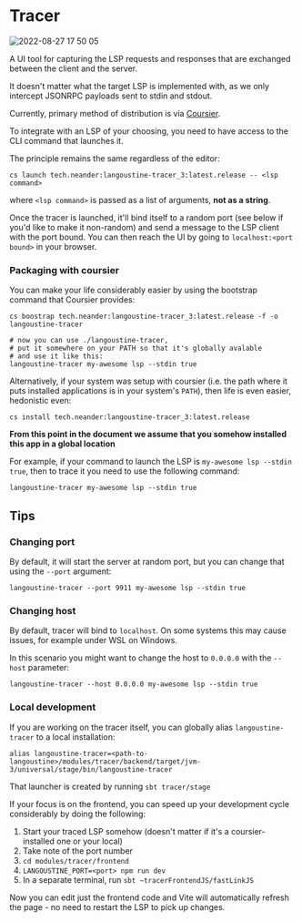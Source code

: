 # Tracer

![2022-08-27 17 50 05](https://user-images.githubusercontent.com/1052965/187040059-f6e0c08b-7c76-4899-b370-0e8ada0c4819.gif)


A UI tool for capturing the LSP requests and responses that are exchanged between the client and the server.

It doesn't matter what the target LSP is implemented with, as we only intercept JSONRPC payloads sent to stdin and stdout.

Currently, primary method of distribution is via [Coursier](https://get-coursier.io/docs/overview).

To integrate with an LSP of your choosing, you need to have access to the CLI command that launches it.

The principle remains the same regardless of the editor:

```
cs launch tech.neander:langoustine-tracer_3:latest.release -- <lsp command>
```

where `<lsp command>` is passed as a list of arguments, **not as a string**. 

Once the tracer is launched, it'll bind itself to a random port (see below if you'd like to make it non-random) and send a message to the LSP client with the port bound. You can then reach the UI by going to `localhost:<port bound>` in your browser.

### Packaging with coursier

You can make your life considerably easier by using the bootstrap command that Coursier provides:

```
cs boostrap tech.neander:langoustine-tracer_3:latest.release -f -o langoustine-tracer

# now you can use ./langoustine-tracer,
# put it somewhere on your PATH so that it's globally avalable
# and use it like this:
langoustine-tracer my-awesome lsp --stdin true
```

Alternatively, if your system was setup with coursier (i.e. the path where it puts 
installed applications is in your system's `PATH`), then life is even easier,
hedonistic even:

```
cs install tech.neander:langoustine-tracer_3:latest.release
```

**From this point in the document we assume that you somehow installed this app in a global location**

For example, if your command to launch the LSP is `my-awesome lsp --stdin true`, then to trace it you need to use the following command:

```
langoustine-tracer my-awesome lsp --stdin true
```

## Tips

### Changing port

By default, it will start the server at random port, but you can change that using the `--port` argument:

```
langoustine-tracer --port 9911 my-awesome lsp --stdin true
```

### Changing host

By default, tracer will bind to `localhost`. On some systems this may cause issues,
for example under WSL on Windows.

In this scenario you might want to change the host to `0.0.0.0` with the `--host` parameter:

```
langoustine-tracer --host 0.0.0.0 my-awesome lsp --stdin true
```

### Local development

If you are working on the tracer itself, you can globally alias `langoustine-tracer` to a local installation:

```
alias langoustine-tracer=<path-to-langoustine>/modules/tracer/backend/target/jvm-3/universal/stage/bin/langoustine-tracer
```

That launcher is created by running `sbt tracer/stage`

If your focus is on the frontend, you can speed up your development
cycle considerably by doing the following:

1. Start your traced LSP somehow (doesn't matter if it's a coursier-installed one 
   or your local) 
2. Take note of the port number 
3. `cd modules/tracer/frontend`
4. `LANGOUSTINE_PORT=<port> npm run dev`
5. In a separate terminal, run `sbt ~tracerFrontendJS/fastLinkJS`

Now you can edit just the frontend code and Vite will automatically refresh 
the page - no need to restart the LSP to pick up changes.

